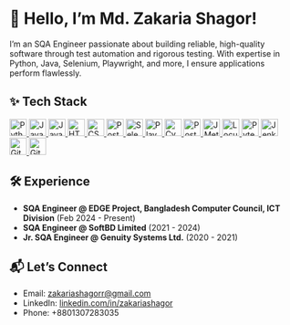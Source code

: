 # 👋 Hello, I’m Md. Zakaria Shagor!
I’m an SQA Engineer passionate about building reliable, high-quality software through test automation and rigorous testing. With expertise in Python, Java, Selenium, Playwright, and more, I ensure applications perform flawlessly.

## ✨ Tech Stack

<div align="left">

<!-- Programming Languages -->
<a href="https://www.python.org/" target="_blank" rel="noreferrer">
  <img src="https://cdn.jsdelivr.net/gh/devicons/devicon/icons/python/python-original.svg" alt="Python" width="30" height="30"/>
</a>
<a href="https://www.java.com/" target="_blank" rel="noreferrer">
  <img src="https://cdn.jsdelivr.net/gh/devicons/devicon/icons/java/java-original.svg" alt="Java" width="30" height="30"/>
</a>
<a href="https://developer.mozilla.org/en-US/docs/Web/JavaScript" target="_blank" rel="noreferrer">
  <img src="https://cdn.jsdelivr.net/gh/devicons/devicon/icons/javascript/javascript-original.svg" alt="JavaScript" width="30" height="30"/>
</a>
<a href="https://www.w3.org/html/" target="_blank" rel="noreferrer">
  <img src="https://cdn.jsdelivr.net/gh/devicons/devicon/icons/html5/html5-original.svg" alt="HTML" width="30" height="30"/>
</a>
<a href="https://www.w3.org/Style/CSS/" target="_blank" rel="noreferrer">
  <img src="https://cdn.jsdelivr.net/gh/devicons/devicon/icons/css3/css3-original.svg" alt="CSS" width="30" height="30"/>
</a>
<a href="https://www.postgresql.org/" target="_blank" rel="noreferrer">
  <img src="https://cdn.jsdelivr.net/gh/devicons/devicon/icons/postgresql/postgresql-original.svg" alt="PostgreSQL" width="30" height="30"/>
</a>

<!-- Testing Tools -->
<a href="https://www.selenium.dev/" target="_blank" rel="noreferrer">
  <img src="https://cdn.jsdelivr.net/gh/devicons/devicon/icons/selenium/selenium-original.svg" alt="Selenium" width="30" height="30"/>
</a>
<a href="https://playwright.dev/" target="_blank" rel="noreferrer">
  <img src="https://playwright.dev/img/playwright-logo.svg" alt="Playwright" width="30" height="30"/>
</a>
<a href="https://www.cypress.io/" target="_blank" rel="noreferrer">
  <img src="https://avatars.githubusercontent.com/u/8908513?s=200&v=4" alt="Cypress" width="30" height="30"/>
</a>
<a href="https://www.postman.com/" target="_blank" rel="noreferrer">
  <img src="https://www.vectorlogo.zone/logos/getpostman/getpostman-icon.svg" alt="Postman" width="30" height="30"/>
</a>
<a href="https://jmeter.apache.org/" target="_blank" rel="noreferrer">
  <img src="https://jmeter.apache.org/images/logo.svg" alt="JMeter" width="30" height="30"/>
</a>
<a href="https://locust.io/" target="_blank" rel="noreferrer">
  <img src="https://cdn-icons-png.flaticon.com/512/184/184980.png" alt="Locust" width="30" height="30"/>
</a>
<a href="https://docs.pytest.org/" target="_blank" rel="noreferrer">
  <img src="https://upload.wikimedia.org/wikipedia/commons/b/ba/Pytest_logo.svg" alt="Pytest" width="30" height="30"/>
</a>

<!-- CI/CD & Other Tools -->
<a href="https://www.jenkins.io/" target="_blank" rel="noreferrer">
  <img src="https://www.vectorlogo.zone/logos/jenkins/jenkins-icon.svg" alt="Jenkins" width="30" height="30"/>
</a>
<a href="https://git-scm.com/" target="_blank" rel="noreferrer">
  <img src="https://cdn.jsdelivr.net/gh/devicons/devicon/icons/git/git-original.svg" alt="Git" width="30" height="30"/>
</a>
<a href="https://github.com/" target="_blank" rel="noreferrer">
  <img src="https://cdn.jsdelivr.net/gh/devicons/devicon/icons/github/github-original.svg" alt="GitHub" width="30" height="30"/>
</a>

</div>

## 🛠️ Experience
- **SQA Engineer @ EDGE Project, Bangladesh Computer Council, ICT Division** (Feb 2024 - Present)  
- **SQA Engineer @ SoftBD Limited** (2021 - 2024)  
- **Jr. SQA Engineer @ Genuity Systems Ltd.** (2020 - 2021)

## 📬 Let’s Connect
- Email: [zakariashagorr@gmail.com](mailto:zakariashagorr@gmail.com)  
- LinkedIn: [linkedin.com/in/zakariashagor](https://www.linkedin.com/in/zakariashagor/)  
- Phone: +8801307283035
